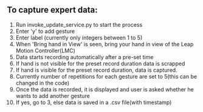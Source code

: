 ## To capture expert data:
1. Run invoke_update_service.py to start the process
2. Enter 'y' to add gesture
3. Enter label (currently only integers between 1 to 5)
4. When 'Bring hand in View' is seen, bring your hand in view of the Leap Motion Controller(LMC)
5. Data starts recording automatically after a pre-set time
6. If hand is not visible for the preset record duration data is scrapped
7. If hand is visible for the preset record duration, data is captured.
8. Currently number of repetitions for each gesture are set to 5(this can be changed in the code)
9. Once the data is recorded, it is displayed and user is asked whether he wants to add another gesture
10. If yes, go to 3, else data is saved in a .csv file(with timestamp)